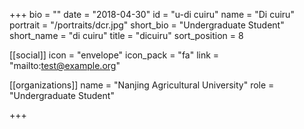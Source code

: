 +++
bio = ""
date = "2018-04-30"
id = "u-di cuiru"
name = "Di cuiru"
portrait = "/portraits/dcr.jpg"
short_bio = "Undergraduate Student"
short_name = "di cuiru"
title = "dicuiru"
sort_position = 8

[[social]]
    icon = "envelope"
    icon_pack = "fa"
    link = "mailto:test@example.org"

[[organizations]]
    name = "Nanjing Agricultural University"
    role = "Undergraduate Student"

+++
